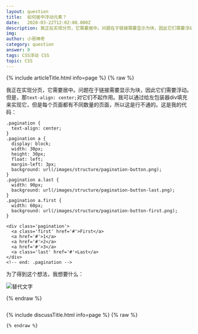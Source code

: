 ```yaml
---
layout: question
title:  如何居中浮动元素？
date:   2020-03-22T12:02:08.000Z
description: 我正在实现分页，它需要居中。问题在于链接需要显示为块，因此它们需要浮动。但是，那text-align  center;对它们不起作用。我可以通过给左包装器...
img: 
author: 小哥神奇
category: question
answer: 0
tags: CSS浮动 CSS
topic: CSS
---
```

<div class="article-root">
  <div class="article">
    {% include articleTitle.html info=page %}
    {% raw %}
    <div class="article-content"><p><font style="vertical-align: inherit;"><font style="vertical-align: inherit;">我正在实现分页，它需要居中。</font><font style="vertical-align: inherit;">问题在于链接需要显示为块，因此它们需要浮动。</font><font style="vertical-align: inherit;">但是，那</font></font><code>text-align: center;</code><font style="vertical-align: inherit;"><font style="vertical-align: inherit;">对它们不起作用。</font><font style="vertical-align: inherit;">我可以通过给左包装器div填充来实现它，但是每个页面都有不同数量的页面，所以这是行不通的。</font><font style="vertical-align: inherit;">这是我的代码：</font></font></p>

<p></p><div class="snippet" data-lang="js" data-hide="false" data-console="true" data-babel="false">
<div class="snippet-code">
<pre class="snippet-code-css lang-css prettyprint-override"><code>.pagination {<font></font>
  text-align: center;<font></font>
}<font></font>
.pagination a {<font></font>
  display: block;<font></font>
  width: 30px;<font></font>
  height: 30px;<font></font>
  float: left;<font></font>
  margin-left: 3px;<font></font>
  background: url(/images/structure/pagination-button.png);<font></font>
}<font></font>
.pagination a.last {<font></font>
  width: 90px;<font></font>
  background: url(/images/structure/pagination-button-last.png);<font></font>
}<font></font>
.pagination a.first {<font></font>
  width: 60px;<font></font>
  background: url(/images/structure/pagination-button-first.png);<font></font>
}</code></pre>
<pre class="snippet-code-html lang-html prettyprint-override"><code>&lt;div class='pagination'&gt;<font></font>
  &lt;a class='first' href='#'&gt;First&lt;/a&gt;<font></font>
  &lt;a href='#'&gt;1&lt;/a&gt;<font></font>
  &lt;a href='#'&gt;2&lt;/a&gt;<font></font>
  &lt;a href='#'&gt;3&lt;/a&gt;<font></font>
  &lt;a class='last' href='#'&gt;Last&lt;/a&gt;<font></font>
&lt;/div&gt;<font></font>
&lt;!-- end: .pagination --&gt;</code></pre>
</div>
</div>
<p></p>

<p><font style="vertical-align: inherit;"><font style="vertical-align: inherit;">为了得到这个想法，我想要什么：</font></font></p>

<p><img src="https://www.samyoc.com//uploads/users/23999/images/thumbnails/1584878401067.jpg" data-src="https://www.samyoc.com//uploads/users/23999/images/1584878401067.jpg" alt="替代文字"></p></div>
    {% endraw %}
  </div>
  <p style="height: 0;width:0;overflow: hidden;"> 第2562篇《如何居中浮动元素？》来自Winter(https://github.com/aiyld/aiyld.github.io)的站点</p>
  <div class="discuss-wrapper">
    {% include discussTitle.html info=page %}
    {% raw %}
    
    {% endraw %}
  </div>
<div>
